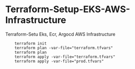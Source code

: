 # Terraform-Setup-EKS-AWS-Infrastructure
Terraform-Setu Eks, Ecr, Argocd AWS Infrastructure

```
    terraform init
    terraform plan -var-file="terraform.tfvars"
    terraform plan
    terraform apply -var-file="terraform.tfvars"
    terraform apply -var-file="prod.tfvars"
```
